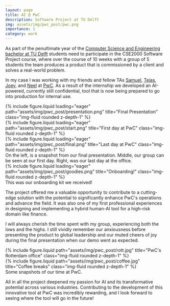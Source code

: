 ```yaml
---
layout: page
title: AI @ PwC
description: Software Project at TU Delft
img: assets/img/pwc_post/pwc.png
importance: 1
category: work
---
```


As part of the penultimate year of the [Computer Science and Engineering bachelor at TU Delft](https://www.tudelft.nl/en/onderwijs/opleidingen/bachelors/computer-science-and-engineering/bachelor-of-computer-science-and-engineering) students need to participate in the CSE2000 Software Project course, where over the course of 10 weeks with a group of 5 students the team produces a product that is commissioned by a client and solves a real-world problem.

In my case I was working with my friends and fellow TAs [Samuel](https://www.linkedin.com/in/samuelbruin/), [Tejas](https://www.linkedin.com/in/tejaskochar20/), [Joey](https://www.linkedin.com/in/joeywenyili/), and [Neel](https://www.linkedin.com/in/neel-lodha/) at [PwC](https://www.pwc.com/gx/en.html). As a result of the internship we developed an AI-powered, currently still confidential, tool that is now being prepared to go into production for internal use.

<div class="row">
    <div class="col-sm mt-3 mt-md-0">
        {% include figure.liquid loading="eager" path="assets/img/pwc_post/presentation.png" title="Final Presentation" class="img-fluid rounded z-depth-1" %}
    </div>
    <div class="col-sm mt-3 mt-md-0">
        {% include figure.liquid loading="eager" path="assets/img/pwc_post/start.png" title="First day at PwC" class="img-fluid rounded z-depth-1" %}
    </div>
    <div class="col-sm mt-3 mt-md-0">
        {% include figure.liquid loading="eager" path="assets/img/pwc_post/final.png" title="Last day at PwC" class="img-fluid rounded z-depth-1" %}
    </div>
</div>
<div class="caption">
    On the left, is a snapshot from our final presentation. Middle, our group can be seen at our first day. Right, was our last day at the office.
</div>
<div class="row">
    <div class="col-sm mt-3 mt-md-0">
        {% include figure.liquid loading="eager" path="assets/img/pwc_post/goodies.png" title="Onboarding!" class="img-fluid rounded z-depth-1" %}
    </div>
</div>
<div class="caption">
    This was our onboarding kit we received!
</div>

The project offered me a valuable opportunity to contribute to a cutting-edge solution with the potential to significantly enhance PwC's operations and advance the field. It was also one of my first professional experiences in designing and implementing a hybrid human-AI tool for a high-risk domain like finance.

I will always cherish the time spent with my group, experiencing both the lows and the highs. I still vividly remember our anxiousness before presenting the product to global leadership and our muted cheers of joy during the final presentation when our demo went as expected.

<div class="row justify-content-sm-center">
    <div class="col-sm-4 mt-3 mt-md-0">
        {% include figure.liquid path="assets/img/pwc_post/rott.jpg" title="PwC's Rotterdam office" class="img-fluid rounded z-depth-1" %}
    </div>
    <div class="col-sm-4 mt-3 mt-md-0">
        {% include figure.liquid path="assets/img/pwc_post/coffee.jpg" title="Coffee breaks" class="img-fluid rounded z-depth-1" %}
    </div>
</div>
<div class="caption">
    Some snapshots of our time at PwC.
</div>

All in all the project deepened my passion for AI and its transformative potential across various industries. Contributing to the development of this innovative tool at PwC was incredibly rewarding, and I look forward to seeing where the tool will go in the future!
